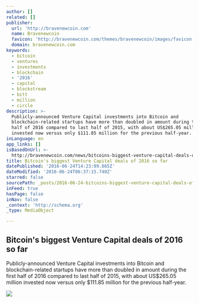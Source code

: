 ```yaml
---
author: []
related: []
publisher:
  url: 'http://bravenewcoin.com'
  name: Bravenewcoin
  favicon: 'http://bravenewcoin.com/themes/bravenewcoin/images/favicon.ico'
  domain: bravenewcoin.com
keywords:
  - bitcoin
  - ventures
  - investments
  - blockchain
  - '2016'
  - capital
  - blockstream
  - bitt
  - million
  - circle
description: >-
  Publicly-announced Venture Capital investments into Bitcoin and
  blockchain-related startups have more than doubled in amount during the first
  half of 2016 compared to last half of 2015, with about US$265.05 million
  invested now versus only $111.85 million for the previous half-year.
inLanguage: en
app_links: []
isBasedOnUrl: >-
  http://bravenewcoin.com/news/bitcoins-biggest-venture-capital-deals-of-2016-so-far/
title: Bitcoin's biggest Venture Capital deals of 2016 so far
datePublished: '2016-06-24T14:23:09.865Z'
dateModified: '2016-06-24T06:37:15.740Z'
starred: false
sourcePath: _posts/2016-06-24-bitcoins-biggest-venture-capital-deals-of-2016-so-far.md
inFeed: true
hasPage: false
inNav: false
_context: 'http://schema.org'
_type: MediaObject

---
```

<article style=""><h1>Bitcoin's biggest Venture Capital deals of 2016 so far</h1><p>Publicly-announced Venture Capital investments into Bitcoin and blockchain-related startups have more than doubled in amount during the first half of 2016 compared to last half of 2015, with about US$265.05 million invested now versus only $111.85 million for the previous half-year.</p><img src="http://bravenewcoin.com/assets/Uploads/_resampled/CroppedImage400400-seed-funding.jpg" /></article>